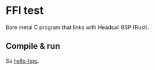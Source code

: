 # FFI test

Bare metal C program that links with Headsail BSP (Rust).

## Compile & run

Sa [hello-hpc](../hello-hpc/README.md).
